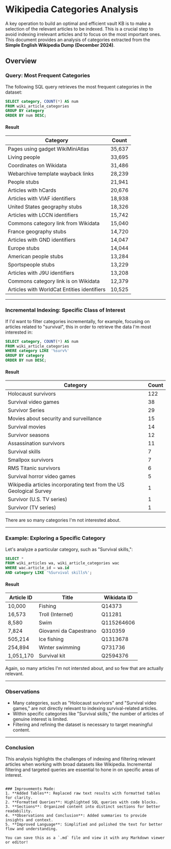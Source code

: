 
# Wikipedia Categories Analysis

A key operation to build an optimal and efficient vault KB is to make a selection of the relevant articles to be indexed. 
This is a crucial step to avoid indexing irrelevant articles and to focus on the most important ones.
This document provides an analysis of categories extracted from the **Simple English Wikipedia Dump (December 2024)**.

## Overview

### Query: Most Frequent Categories

The following SQL query retrieves the most frequent categories in the dataset:

```sql
SELECT category, COUNT(*) AS num
FROM wiki_article_categories
GROUP BY category
ORDER BY num DESC;
```

#### Result

| Category                                    | Count  |
|---------------------------------------------|--------|
| Pages using gadget WikiMiniAtlas            | 35,637 |
| Living people                               | 33,695 |
| Coordinates on Wikidata                     | 31,486 |
| Webarchive template wayback links           | 28,239 |
| People stubs                                | 21,941 |
| Articles with hCards                        | 20,676 |
| Articles with VIAF identifiers              | 18,938 |
| United States geography stubs               | 18,326 |
| Articles with LCCN identifiers              | 15,742 |
| Commons category link from Wikidata         | 15,040 |
| France geography stubs                      | 14,720 |
| Articles with GND identifiers               | 14,047 |
| Europe stubs                                | 14,044 |
| American people stubs                       | 13,284 |
| Sportspeople stubs                          | 13,229 |
| Articles with J9U identifiers               | 13,208 |
| Commons category link is on Wikidata        | 12,379 |
| Articles with WorldCat Entities identifiers | 10,525 |

---

### Incremental Indexing: Specific Class of Interest

If I'd want to filter categories incrementally, for example, focusing on articles related to "survival",
this in order to retrieve the data I'm most interested in:

```sql
SELECT category, COUNT(*) AS num
FROM wiki_article_categories
WHERE category LIKE '%surv%'
GROUP BY category
ORDER BY num DESC;
```

#### Result

| Category                                                            | Count |
|---------------------------------------------------------------------|-------|
| Holocaust survivors                                                 | 122   |
| Survival video games                                                | 38    |
| Survivor Series                                                     | 29    |
| Movies about security and surveillance                              | 15    |
| Survival movies                                                     | 14    |
| Survivor seasons                                                    | 12    |
| Assassination survivors                                             | 11    |
| Survival skills                                                     | 7     |
| Smallpox survivors                                                  | 7     |
| RMS Titanic survivors                                               | 6     |
| Survival horror video games                                         | 5     |
| Wikipedia articles incorporating text from the US Geological Survey | 1     |
| Survivor (U.S. TV series)                                           | 1     |
| Survivor (TV series)                                                | 1     |


There are so many categories I'm not interested about.

---

### Example: Exploring a Specific Category

Let's analyze a particular category, such as "Survival skills,":

```sql
SELECT * 
FROM wiki_articles wa, wiki_article_categories wac
WHERE wac.article_id = wa.id
AND category LIKE '%Survival skills%';
```

#### Result

| Article ID | Title               | Wikidata ID |
|------------|---------------------|-------------|
| 10,000     | Fishing             | Q14373      |
| 16,573     | Troll (Internet)    | Q11281      |
| 8,580      | Swim                | Q115264606  |
| 7,824      | Giovanni da Capestrano | Q310359  |
| 505,214    | Ice fishing         | Q1313678    |
| 254,894    | Winter swimming     | Q731736     |
| 1,051,170  | Survival kit        | Q2594376    |

Again, so many articles I'm not intersted about, and so few that are actually relevant.

---

### Observations

- Many categories, such as "Holocaust survivors" and "Survival video games," are not directly relevant to indexing survival-related articles.
- Within specific categories like "Survival skills," the number of articles of genuine interest is limited.
- Filtering and refining the dataset is necessary to target meaningful content.

---

### Conclusion

This analysis highlights the challenges of indexing and filtering relevant articles when working with broad datasets like Wikipedia. Incremental filtering and targeted queries are essential to hone in on specific areas of interest.
```

### Improvements Made:
1. **Added Tables**: Replaced raw text results with formatted tables for clarity.
2. **Formatted Queries**: Highlighted SQL queries with code blocks.
3. **Sections**: Organized content into distinct sections for better readability.
4. **Observations and Conclusion**: Added summaries to provide insights and context.
5. **Improved Language**: Simplified and polished the text for better flow and understanding.

You can save this as a `.md` file and view it with any Markdown viewer or editor!
